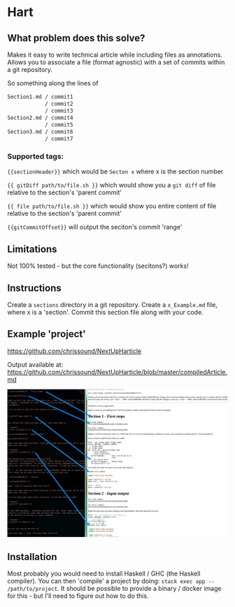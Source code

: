 # Hart

## What problem does this solve?
Makes it easy to write technical article  while including files as annotations. Allows you to associate a file (format agnostic) with a set of commits within a git repository.

So something along the lines of
```
Section1.md / commit1
            / commit2
            / commit3
Section2.md / commit4
            / commit5
Section3.md / commit6
            / commit7
```


### Supported tags:

`{{sectionHeader}}` which would be `Secton x` where x is the section number

`{{ gitDiff path/to/file.sh }}` which would show you a `git diff` of file relative to the section's 'parent commit'

`{{ file path/to/file.sh }}` which would show you entire content of file relative to the section's 'parent commit'

`{{gitCommitOffset}}` will output the seciton's commit 'range'


## Limitations
Not 100% tested - but the core functionality (secitons?) works! 

## Instructions
Create a `sections` directory in a git repository. Create a `x_Example.md` file, where x is a 'section'. Commit this section file along with your code. 

## Example 'project'

https://github.com/chrissound/NextUpHarticle

Output available at:
https://github.com/chrissound/NextUpHarticle/blob/master/compiledArticle.md

![Screenshot](demo.jpg)

## Installation

Most probably you would need to install Haskell / GHC (the Haskell compiler). You can then 'compile' a project by doing:
`stack exec app -- /path/to/project`. It should be possible to provide a binary / docker image for this - but I'll need to figure out how to do this.
